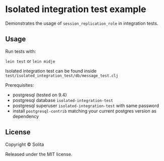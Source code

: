 # Isolated integration test example

Demonstrates the usage of `session_replication_role` in integration tests.

## Usage

Run tests with:

`lein test` or `lein midje`

Isolated integration test can be found inside `test/isolated_integration_test/db/message_test.clj`

Prerequisites:

- postgresql (tested on 9.4)
- postgresql database `isolated-integration-test`
- postgresql superuser `isolated-integration-test` with same password
- install `postgresql-contrib` matching your current postgres version as dependency

## License

Copyright © Solita

Released under the MIT license.

